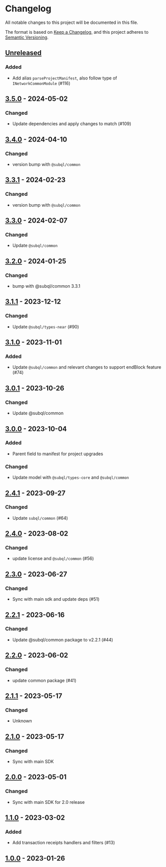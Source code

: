 # Changelog
All notable changes to this project will be documented in this file.

The format is based on [Keep a Changelog](https://keepachangelog.com/en/1.0.0/),
and this project adheres to [Semantic Versioning](https://semver.org/spec/v2.0.0.html).

## [Unreleased]

### Added
- Add alias `parseProjectManifest`, also follow type of `INetworkCommonModule` (#116)

## [3.5.0] - 2024-05-02
### Changed
- Update dependencies and apply changes to match (#109)

## [3.4.0] - 2024-04-10
### Changed
- version bump with `@subql/common`

## [3.3.1] - 2024-02-23
### Changed
- version bump with `@subql/common`

## [3.3.0] - 2024-02-07
### Changed
- Update `@subql/common`

## [3.2.0] - 2024-01-25
### Changed
- bump with @subql/common 3.3.1

## [3.1.1] - 2023-12-12
### Changed
- Update `@subql/types-near` (#90)

## [3.1.0] - 2023-11-01
### Added
- Update `@subql/common` and relevant changes to support endBlock feature (#74)

## [3.0.1] - 2023-10-26
### Changed
- Update @subql/common

## [3.0.0] - 2023-10-04
### Added
- Parent field to manifest for project upgrades

### Changed
- Update model with `@subql/types-core` and `@subql/common`

## [2.4.1] - 2023-09-27
### Changed
- Update `subql/common` (#64)

## [2.4.0] - 2023-08-02
### Changed
- update license and `@subql/common` (#56)

## [2.3.0] - 2023-06-27
### Changed
- Sync with main sdk and update deps (#51)

## [2.2.1] - 2023-06-16
### Changed
- Update @subql/common package to v2.2.1 (#44)

## [2.2.0] - 2023-06-02
### Changed
- update common package (#41)

## [2.1.1] - 2023-05-17
### Changed
- Unknown

## [2.1.0] - 2023-05-17
### Changed
- Sync with main SDK

## [2.0.0] - 2023-05-01
### Changed
- Sync with main SDK for 2.0 release

## [1.1.0] - 2023-03-02
### Added
- Add transaction receipts handlers and filters (#13)

## [1.0.0] - 2023-01-26
[Unreleased]: https://github.com/subquery/subql-near/compare/common-near/3.5.0...HEAD
[3.5.0]: https://github.com/subquery/subql-near/compare/common-near/3.4.0...common-near/3.5.0
[3.4.0]: https://github.com/subquery/subql-near/compare/common-near/3.3.1...common-near/3.4.0
[3.3.1]: https://github.com/subquery/subql-near/compare/common-near/3.3.0...common-near/3.3.1
[3.3.0]: https://github.com/subquery/subql-near/compare/common-near/3.2.0...common-near/3.3.0
[3.2.0]: https://github.com/subquery/subql-near/compare/common-near/3.1.1...common-near/3.2.0
[3.1.1]: https://github.com/subquery/subql-near/compare/common-near/3.1.0...common-near/3.1.1
[3.1.0]: https://github.com/subquery/subql-near/compare/common-near/3.0.1...common-near/3.1.0
[3.0.1]: https://github.com/subquery/subql-near/compare/common-near/3.0.0...common-near/3.0.1
[3.0.0]: https://github.com/subquery/subql-near/compare/commonm-near/2.4.1...commonm-near/3.0.0
[2.4.1]: https://github.com/subquery/subql-near/compare/common-near/2.4.0...common-near/2.4.1
[2.4.0]: https://github.com/subquery/subql-near/compare/common-near/2.3.0...common-near/2.4.0
[2.3.0]: https://github.com/subquery/subql-near/compare/common-near/2.2.1...common-near/2.3.0
[2.2.1]: https://github.com/subquery/subql-near/compare/common-near/2.2.0...common-near/2.2.1
[2.2.0]: https://github.com/subquery/subql-near/compare/common-near/2.1.1...common-near/2.2.0
[2.1.1]: https://github.com/subquery/subql-near/compare/common-near/2.1.0...common-near/2.1.1
[2.1.0]: https://github.com/subquery/subql-near/compare/common-near/2.0.0...common-near/2.1.0
[2.0.0]: https://github.com/subquery/subql-near/compare/common-near/1.1.0...common-near/2.0.0
[1.1.0]: https://github.com/subquery/subql-near/compare/common-near/1.0.0...common-near/1.1.0
[1.0.0]: https://github.com/subquery/subql-near/tags/1.0.0
